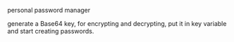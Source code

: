 personal password manager

generate a Base64 key, for encrypting and decrypting, put it in key variable and start creating passwords. 
